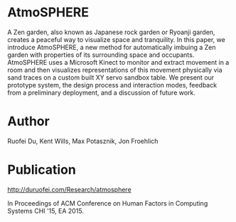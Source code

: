 AtmoSPHERE
===========

A Zen garden, also known as Japanese rock garden or Ryoanji garden, creates a peaceful way to visualize space and tranquility. In this paper, we introduce AtmoSPHERE, a new method for automatically imbuing a Zen garden with properties of its surrounding space and occupants. AtmoSPHERE uses a Microsoft Kinect to monitor and extract movement in a room and then visualizes representations of this movement physically via sand traces on a custom built XY servo sandbox table. We present our prototype system, the design process and interaction modes, feedback from a preliminary deployment, and a discussion of future work.

Author
============
Ruofei Du, Kent Wills, Max Potasznik, Jon Froehlich

Publication
==============
http://duruofei.com/Research/atmosphere

In Proceedings of ACM Conference on Human Factors in Computing Systems CHI '15, EA 2015. 
